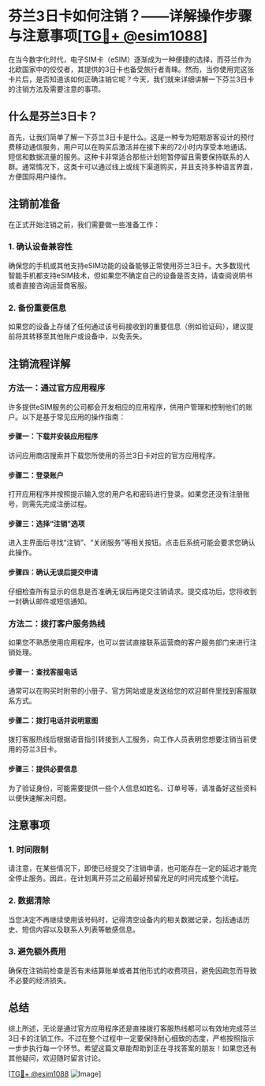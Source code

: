 # 芬兰3日卡如何注销？——详解操作步骤与注意事项[[TG💪+ @esim1088](https://t.me/s/esim1088)]

在当今数字化时代，电子SIM卡（eSIM）逐渐成为一种便捷的选择，而芬兰作为北欧国家中的佼佼者，其提供的3日卡也备受旅行者青睐。然而，当你使用完这张卡片后，是否知道该如何正确注销它呢？今天，我们就来详细讲解一下芬兰3日卡的注销方法及需要注意的事项。

## 什么是芬兰3日卡？

首先，让我们简单了解一下芬兰3日卡是什么。这是一种专为短期游客设计的预付费移动通信服务，用户可以在购买后激活并在接下来的72小时内享受本地通话、短信和数据流量的服务。这种卡非常适合那些计划短暂停留且需要保持联系的人群。通常情况下，这类卡可以通过线上或线下渠道购买，并且支持多种语言界面，方便国际用户操作。

## 注销前准备

在正式开始注销之前，我们需要做一些准备工作：

### 1. 确认设备兼容性
确保您的手机或其他支持eSIM功能的设备能够正常使用芬兰3日卡。大多数现代智能手机都支持eSIM技术，但如果您不确定自己的设备是否支持，请查阅说明书或者直接咨询运营商客服。

### 2. 备份重要信息
如果您的设备上存储了任何通过该号码接收到的重要信息（例如验证码），建议提前将其转移至其他账户或设备中，以免丢失。

## 注销流程详解

### 方法一：通过官方应用程序
许多提供eSIM服务的公司都会开发相应的应用程序，供用户管理和控制他们的账户。以下是基于常见应用的操作指南：

#### 步骤一：下载并安装应用程序
访问应用商店搜索并下载您所使用的芬兰3日卡对应的官方应用程序。

#### 步骤二：登录账户
打开应用程序并按照提示输入您的用户名和密码进行登录。如果您还没有注册账号，则需先完成注册过程。

#### 步骤三：选择“注销”选项
进入主界面后寻找“注销”、“关闭服务”等相关按钮。点击后系统可能会要求您确认此操作。

#### 步骤四：确认无误后提交申请
仔细检查所有显示的信息是否准确无误后再提交注销请求。提交成功后，您将收到一封确认邮件或短信通知。

### 方法二：拨打客户服务热线
如果您不熟悉使用应用程序，也可以尝试直接联系运营商的客户服务部门来进行注销处理。

#### 步骤一：查找客服电话
通常可以在购买时附带的小册子、官方网站或是发送给您的欢迎邮件里找到客服联系方式。

#### 步骤二：拨打电话并说明意图
拨打客服热线后根据语音指引转接到人工服务，向工作人员表明您想要注销当前使用的芬兰3日卡。

#### 步骤三：提供必要信息
为了验证身份，可能需要提供一些个人信息如姓名、订单号等，请准备好这些资料以便快速解决问题。

## 注意事项

### 1. 时间限制
请注意，在某些情况下，即使已经提交了注销申请，也可能存在一定的延迟才能完全停止服务。因此，在计划离开芬兰之前最好预留充足的时间完成整个流程。

### 2. 数据清除
当您决定不再继续使用该号码时，记得清空设备内的相关数据记录，包括通话历史、短信内容以及联系人列表等敏感信息。

### 3. 避免额外费用
确保在注销前检查是否有未结算账单或者其他形式的收费项目，避免因疏忽而导致不必要的经济损失。

## 总结

综上所述，无论是通过官方应用程序还是直接拨打客服热线都可以有效地完成芬兰3日卡的注销工作。不过在整个过程中一定要保持耐心细致的态度，严格按照指示一步步执行每一个环节。希望这篇文章能帮助到正在寻找答案的朋友！如果您还有其他疑问，欢迎随时留言讨论。

[[TG💪+ @esim1088](https://t.me/s/esim1088) ![Image](https://i.postimg.cc/4NQfJmqS/Snipaste-2025-05-13-00-14-12.png)]